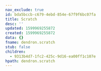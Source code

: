 ```yaml
---
nav_exclude: true
id: bda5bccb-c679-4ebd-854e-67f9f6bc07fa
title: Scratch
desc: ''
updated: 1599969255872
created: 1599969255872
data: {}
fname: dendron.scratch
stub: false
children:
  - 9313b4d7-1fc2-425c-9d16-ea00ff1c107e
hpath: dendron.scratch
---
```


